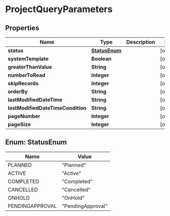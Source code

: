 
# ProjectQueryParameters

## Properties
Name | Type | Description | Notes
------------ | ------------- | ------------- | -------------
**status** | [**StatusEnum**](#StatusEnum) |  |  [optional]
**systemTemplate** | **Boolean** |  |  [optional]
**greaterThanValue** | **String** |  |  [optional]
**numberToRead** | **Integer** |  |  [optional]
**skipRecords** | **Integer** |  |  [optional]
**orderBy** | **String** |  |  [optional]
**lastModifiedDateTime** | **String** |  |  [optional]
**lastModifiedDateTimeCondition** | **String** |  |  [optional]
**pageNumber** | **Integer** |  |  [optional]
**pageSize** | **Integer** |  |  [optional]


<a name="StatusEnum"></a>
## Enum: StatusEnum
Name | Value
---- | -----
PLANNED | &quot;Planned&quot;
ACTIVE | &quot;Active&quot;
COMPLETED | &quot;Completed&quot;
CANCELLED | &quot;Cancelled&quot;
ONHOLD | &quot;OnHold&quot;
PENDINGAPPROVAL | &quot;PendingApproval&quot;




